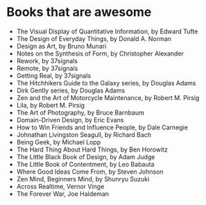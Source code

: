 # Books that are awesome

- The Visual Display of Quantitative Information, by Edward Tufte
- The Design of Everyday Things, by Donald A. Norman
- Design as Art, by Bruno Munari
- Notes on the Synthesis of Form, by Christopher Alexander
- Rework, by 37signals
- Remote, by 37signals
- Getting Real, by 37signals
- The Hitchhikers Guide to the Galaxy series, by Douglas Adams
- Dirk Gently series, by Douglas Adams
- Zen and the Art of Motorcycle Maintenance, by Robert M. Pirsig
- Lila, by Robert M. Pirsig
- The Art of Photography, by Bruce Barnbaum
- Domain-Driven Design, by Eric Evans
- How to Win Friends and Influence People, by Dale Carnegie
- Johnathan Livingston Seagull, by Richard Bach
- Being Geek, by Michael Lopp
- The Hard Thing About Hard Things, by Ben Horowitz
- The Little Black Book of Design, by Adam Judge
- The Little Book of Contentment, by Leo Babauta
- Where Good Ideas Come From, by Steven Johnson
- Zen Mind, Beginners Mind, by Shunryu Suzuki
- Across Realtime, Vernor Vinge
- The Forever War, Joe Haldeman
